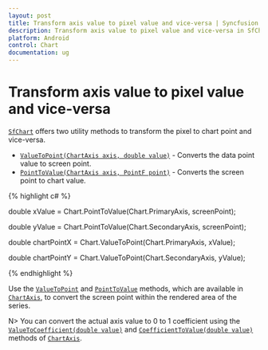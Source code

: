 ```yaml
---
layout: post
title: Transform axis value to pixel value and vice-versa | Syncfusion
description: Transform axis value to pixel value and vice-versa in SfChart
platform: Android
control: Chart
documentation: ug
---
```


# Transform axis value to pixel value and vice-versa

[`SfChart`](https://help.syncfusion.com/cr/cref_files/xamarin-android/Syncfusion.SfChart.Android~Com.Syncfusion.Charts.SfChart.html) offers two utility methods to transform the pixel to chart point and vice-versa.

* [`ValueToPoint(ChartAxis axis, double value)`](https://help.syncfusion.com/cr/cref_files/xamarin-android/Syncfusion.SfChart.Android~Com.Syncfusion.Charts.ChartBase~ValueToPoint.html) - Converts the data point value to screen point.
* [`PointToValue(ChartAxis axis, PointF point)`](https://help.syncfusion.com/cr/cref_files/xamarin-android/Syncfusion.SfChart.Android~Com.Syncfusion.Charts.SfChart~PointToValue(ChartAxis,PointF).html) - Converts the screen point to chart value.

{% highlight c# %}

double xValue = Chart.PointToValue(Chart.PrimaryAxis, screenPoint);

double yValue = Chart.PointToValue(Chart.SecondaryAxis, screenPoint);

double chartPointX = Chart.ValueToPoint(Chart.PrimaryAxis, xValue);

double chartPointY = Chart.ValueToPoint(Chart.SecondaryAxis, yValue);

{% endhighlight  %}

Use the [`ValueToPoint`](https://help.syncfusion.com/cr/cref_files/xamarin-android/Syncfusion.SfChart.Android~Com.Syncfusion.Charts.ChartAxis~ValueToPoint.html) and [`PointToValue`](https://help.syncfusion.com/cr/cref_files/xamarin-android/Syncfusion.SfChart.Android~Com.Syncfusion.Charts.ChartAxis~PointToValue(PointF).html) methods, which are available in [`ChartAxis`](https://help.syncfusion.com/cr/cref_files/xamarin-android/Syncfusion.SfChart.Android~Com.Syncfusion.Charts.ChartAxis.html), to convert the screen point within the rendered area of the series.

N> You can convert the actual axis value to 0 to 1 coefficient using the [`ValueToCoefficient(double value)`](https://help.syncfusion.com/cr/cref_files/xamarin-android/Syncfusion.SfChart.Android~Com.Syncfusion.Charts.ChartAxis~ValueToCoefficient.html) and [`CoefficientToValue(double value)`](https://help.syncfusion.com/cr/cref_files/xamarin-android/Syncfusion.SfChart.Android~Com.Syncfusion.Charts.ChartAxis~CoefficientToValue.html) methods of [`ChartAxis`](https://help.syncfusion.com/cr/cref_files/xamarin-android/Syncfusion.SfChart.Android~Com.Syncfusion.Charts.ChartAxis.html).
